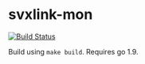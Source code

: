 # svxlink-mon

[![Build Status](https://travis-ci.org/jibbolo/svxlink-mon.svg?branch=master)](https://travis-ci.org/jibbolo/svxlink-mon)

Build using `make build`. Requires go 1.9.
